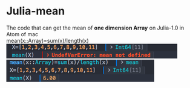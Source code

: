 # Julia-mean
The code that can get the mean of **one dimension Array** on Julia-1.0 in Atom of mac  
mean(x::Array)=sum(x)/length(x)  <br/> 
![](https://github.com/lilongjia/Julia-mean/blob/master/Image/m1.png)  <br/>
![](https://github.com/lilongjia/Julia-mean/blob/master/Image/m2.png)
